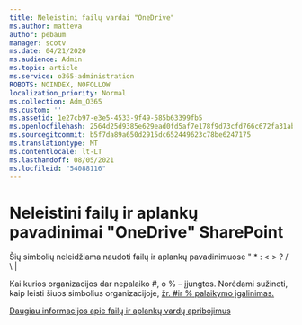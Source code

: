 ```yaml
---
title: Neleistini failų vardai "OneDrive"
ms.author: matteva
author: pebaum
manager: scotv
ms.date: 04/21/2020
ms.audience: Admin
ms.topic: article
ms.service: o365-administration
ROBOTS: NOINDEX, NOFOLLOW
localization_priority: Normal
ms.collection: Adm_O365
ms.custom: ''
ms.assetid: 1e27cb97-e3e5-4533-9f49-585b63399fb5
ms.openlocfilehash: 2564d25d9385e629ead0fd5af7e178f9d73cfd766c672fa31abc493185786c76
ms.sourcegitcommit: b5f7da89a650d2915dc652449623c78be6247175
ms.translationtype: MT
ms.contentlocale: lt-LT
ms.lasthandoff: 08/05/2021
ms.locfileid: "54088116"
---
```

# <a name="invalid-file-and-folder-names-in-onedrive-and-sharepoint"></a>Neleistini failų ir aplankų pavadinimai "OneDrive" SharePoint

Šių simbolių neleidžiama naudoti failų ir aplankų pavadinimuose " \* : \< \> ? / \ | 
  
Kai kurios organizacijos dar nepalaiko #, o % – įjungtos. Norėdami sužinoti, kaip leisti šiuos simbolius organizacijoje, [žr. #ir % palaikymo įgalinimas.](https://go.microsoft.com/fwlink/?linkid=862611) 
  
[Daugiau informacijos apie failų ir aplankų vardų apribojimus](https://go.microsoft.com/fwlink/?linkid=866430)
  

